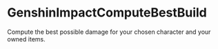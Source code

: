 # GenshinImpactComputeBestBuild
Compute the best possible damage for your chosen character and your owned items.
